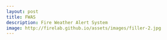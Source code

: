 ```yaml
---
layout: post
title: FWAS
description: Fire Weather Alert System
image: http://firelab.github.io/assets/images/filler-2.jpg
---
```



<script>
function redirect(){
  window.location = "https://github.com/firelab/fwas/";
}
</script>

<body onload="redirect()">
